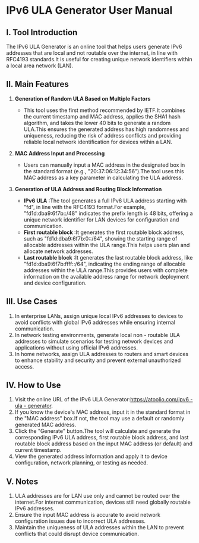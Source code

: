 # IPv6 ULA Generator User Manual

## I. Tool Introduction

The IPv6 ULA Generator is an online tool that helps users generate IPv6 addresses that are local and not routable over the internet, in line with RFC4193 standards.It is useful for creating unique network identifiers within a local area network (LAN).

## II. Main Features

  1. **Generation of Random ULA Based on Multiple Factors**

     * This tool uses the first method recommended by IETF.It combines the current timestamp and MAC address, applies the SHA1 hash algorithm, and takes the lower 40 bits to generate a random ULA.This ensures the generated address has high randomness and uniqueness, reducing the risk of address conflicts and providing reliable local network identification for devices within a LAN.

  2. **MAC Address Input and Processing**

     * Users can manually input a MAC address in the designated box in the standard format (e.g., "20:37:06:12:34:56").The tool uses this MAC address as a key parameter in calculating the ULA address.

  3. **Generation of ULA Address and Routing Block Information**

     * **IPv6 ULA** :The tool generates a full IPv6 ULA address starting with "fd", in line with the RFC4193 format.For example, "fd1d:dba9:6f7b::/48" indicates the prefix length is 48 bits, offering a unique network identifier for LAN devices for configuration and communication.
     * **First routable block** :It generates the first routable block address, such as "fd1d:dba9:6f7b:0::/64", showing the starting range of allocable addresses within the ULA range.This helps users plan and allocate network addresses.
     * **Last routable block** :It generates the last routable block address, like "fd1d:dba9:6f7b:ffff::/64", indicating the ending range of allocable addresses within the ULA range.This provides users with complete information on the available address range for network deployment and device configuration.

## III. Use Cases

  1. In enterprise LANs, assign unique local IPv6 addresses to devices to avoid conflicts with global IPv6 addresses while ensuring internal communication.
  2. In network testing environments, generate local non - routable ULA addresses to simulate scenarios for testing network devices and applications without using official IPv6 addresses.
  3. In home networks, assign ULA addresses to routers and smart devices to enhance stability and security and prevent external unauthorized access.

## IV. How to Use

  1. Visit the online URL of the IPv6 ULA Generator:[https://atoolio.com/ipv6 - ula - generator](https://atoolio.com/ipv6-ula-generator).
  2. If you know the device's MAC address, input it in the standard format in the "MAC address" box.If not, the tool may use a default or randomly generated MAC address.
  3. Click the "Generate" button.The tool will calculate and generate the corresponding IPv6 ULA address, first routable block address, and last routable block address based on the input MAC address (or default) and current timestamp.
  4. View the generated address information and apply it to device configuration, network planning, or testing as needed.

## V. Notes

  1. ULA addresses are for LAN use only and cannot be routed over the internet.For internet communication, devices still need globally routable IPv6 addresses.
  2. Ensure the input MAC address is accurate to avoid network configuration issues due to incorrect ULA addresses.
  3. Maintain the uniqueness of ULA addresses within the LAN to prevent conflicts that could disrupt device communication.